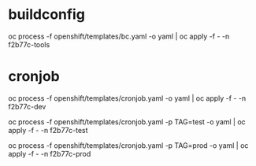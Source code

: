 

# buildconfig
oc process -f openshift/templates/bc.yaml -o yaml | oc apply -f - -n f2b77c-tools
# cronjob
oc process -f openshift/templates/cronjob.yaml -o yaml | oc apply -f - -n f2b77c-dev

oc process -f openshift/templates/cronjob.yaml -p TAG=test -o yaml | oc apply -f - -n f2b77c-test

oc process -f openshift/templates/cronjob.yaml -p TAG=prod -o yaml | oc apply -f - -n f2b77c-prod
